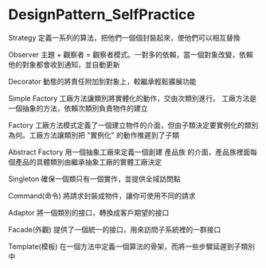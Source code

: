 # DesignPattern_SelfPractice

Strategy
定義一系列的算法，把他們一個個封裝起來，使他們可以相互替換

Observer
主題 + 觀察者 = 觀察者模式。一對多的依賴，當一個對象改變，依賴他的對象都會收到通知，並自動更新

Decorator
動態的將責任附加到對象上，較繼承輕鬆擴展功能

Simple Factory
工廠方法讓類別將實體化的動作，交由次類別進行。 工廠方法是一個抽象的方法，依賴次類別負責物件的建立

Factory
工廠方法模式定義了一個建立物件的介面，但由子類決定要實例化的類別為何。工廠方法讓類別把 "實例化" 的動作推遲到了子類

Abstract Factory
用一個抽象工廠來定義一個創建 產品族 的介面，產品族裡面每個產品的具體類別由繼承抽象工廠的實體工廠決定

Singleton
確保一個類只有一個實作，並提供全域訪問點

Command(命令)
將請求封裝成物件，讓你可使用不同的請求

Adaptor
將一個類別的接口，轉換成客戶期望的接口

Facade(外觀)
提供了一個統一的接口，用來訪問子系統裡的一群接口

Template(模板)
在一個方法中定義一個算法的骨架，而將一些步驟延遲到子類別中

